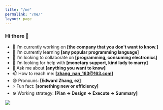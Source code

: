 ```yaml
---
title: "/me"
permalink: "/me/"
layout: page
---
```


### Hi there 👋

- 🔭 I’m currently working on **[the company that you don't want to know.]**
- 🌱 I’m currently learning **[any popular programming language]**
- 👯 I’m looking to collaborate on **[programming, consuming electronics]**
- 🤔 I’m looking for help with **[monetary support, kind lady to marry]**
- 💬 Ask me about **[anything you want to know]**
- 📫 How to reach me: **[zhang_nan_163@163.com]**
- 😄 Pronouns: **[Edward Zhang, ez]**
- ⚡ Fun fact: **[something new or efficiency]**
- ⚙️ Working strategy: **[Plan -> Design -> Execute -> Summary]**

<img src="https://github-readme-stats.vercel.app/api?username=edward-roshan&show_icons=true&theme=dracula&count_private=true">
